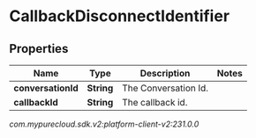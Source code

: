 # CallbackDisconnectIdentifier


## Properties

| Name | Type | Description | Notes |
| ------------ | ------------- | ------------- | ------------- |
| **conversationId** | **String** | The Conversation Id. |  |
| **callbackId** | **String** | The callback id. |  |




_com.mypurecloud.sdk.v2:platform-client-v2:231.0.0_
